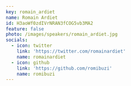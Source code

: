 ```yaml
---
key: romain_ardiet
name: Romain Ardiet
id: H3aoWf0zdIVrNRAN3fCOG5vb3MA2
feature: false
photo: /images/speakers/romain_ardiet.jpg
socials:
  - icon: twitter
    link: 'https://twitter.com/romainardiet'
    name: romainardiet
  - icon: github
    link: 'https://github.com/romibuzi'
    name: romibuzi
---
```

